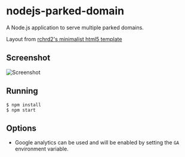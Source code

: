 nodejs-parked-domain
=============

A Node.js application to serve multiple parked domains.

Layout from [rchrd2's minimalist html5 template](https://github.com/rchrd2/parked-domain)

## Screenshot
![Screenshot](/screenshot.png?raw=true "Screenshot")


## Running

```
$ npm install
$ npm start
```

## Options

- Google analytics can be used and will be enabled by setting the `GA` environment variable.
